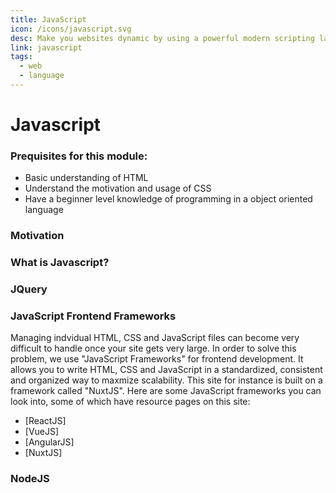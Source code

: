 ```yaml
---
title: JavaScript
icon: /icons/javascript.svg
desc: Make you websites dynamic by using a powerful modern scripting language!
link: javascript
tags:
  - web
  - language
---
```


# Javascript

### Prequisites for this module:
- Basic understanding of HTML 
- Understand the motivation and usage of CSS
- Have a beginner level knowledge of programming in a object oriented language

### Motivation

<grid-1-x-2 img-Src="https://d3njjcbhbojbot.cloudfront.net/api/utilities/v1/imageproxy/https://coursera-course-photos.s3.amazonaws.com/83/e258e0532611e5a5072321239ff4d4/jhep-coursera-course4.png?auto=format%2Ccompress&dpr=1" desc="You must have created a site using HTML and CSS by now! However, when users enter your site, you want to be able to update and change your site as the user interacts with it. For example, you may have an HTML button, but you may want to change the color of the site on the click of that button. How do we accomplish that? The answer, Javascript!"></grid-1-x-2>

### What is Javascript?

<grid-1-x-2 link="https://www.w3schools.com/js/" button="Start Learning" img-Src="https://cdn-media-1.freecodecamp.org/images/1*bcZz-qb_DNpvrNNwQBhQmQ.jpeg" desc="In its simplest form, JavaScript is written directly in your HTML pages in <script></script> tags or in .js files in the frontend of your site. It is used to create, update and delete the Elements in your HTML pages based on user interaction. It can be used as a scripted function-based language as well as a prototype-based object oriented language. Take a look at the JavaScript tutorial on W3 schools to start learning!"></grid-1-x-2>

### JQuery

<grid-1-x-2 link="https://www.w3schools.com/jquery/" button="Start Learning" img-Src="https://www.webdesignerdepot.com/cdn-origin/uploads/2019/07/featured_jquery.jpg" desc="JQuery is JavaScript library that simplifies common JavaScript tasks that usually take many lines of code such as DOM manipulation and AJAX server calls. Furthermore, it allows you to auto-load data and auto-update elements on page load."></grid-1-x-2>                                                                                                                                                                                     

### JavaScript Frontend Frameworks
 
Managing indvidual HTML, CSS and JavaScript files can become very difficult to handle once your site gets very large. In order to solve this problem, we use "JavaScript Frameworks" for frontend development. It allows you to write HTML, CSS and JavaScript in a standardized, consistent and organized way to maxmize scalability. This site for instance is built on a framework called "NuxtJS". Here are some JavaScript frameworks you can look into, some of which have resource pages on this site:

- [ReactJS]
- [VueJS]
- [AngularJS]
- [NuxtJS]

### NodeJS

<grid-1-x-2 link="https://morioh.com/p/b78bc66ca0de" button="Start Learning" img-Src="https://miro.medium.com/max/2560/1*MuVcoMPyJcq8G4qf5s3HGQ.png" desc="JavaScript was initially inteneded for frontend development. However, in order to facilitate full-stack development in a single language, a server-side JavaScript framework called NodeJS was introduced to allow web application backends to be written in JavaScript. It is typically used to create REST APIs which are called by the application's frontend. Checkout this Node.JS tutorial from morioh!"></grid-1-x-2>
